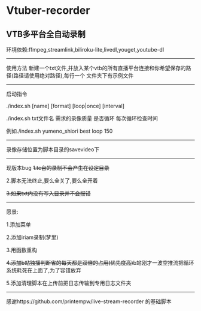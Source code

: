 # Vtuber-recorder
VTB多平台全自动录制
-----------------------------------------------------

环境依赖:ffmpeg,streamlink,biliroku-lite,livedl,youget,youtube-dl

-----------------------------------------------------
使用方法
新建一个txt文件,并放入某个vtb的所有直播平台连接和你希望保存的路径(路径请使用绝对路径),每行一个
文件夹下有示例文件

------------------------------------------------------------
启动指令

./index.sh [name] [format] [loop|once] [interval]

./index.sh txt文件名 需求的录像质量 是否循环 每次循环检查时间 

例如./index.sh yumeno_shiori best loop 150

------------------------------------------------------------

录像存储位置为脚本目录的savevideo下

------------------------------------------------------------
现版本bug
~~1.tc台的录制不会产生在设定目录~~

2.脚本无法终止,要么全关了,要么全开着

~~3.如果txt内没有写入目录并不会报错~~

------------------------------------------------------------
愿景:

1.添加菜单

2.添加iriam录制(梦里)

3.用函数重构

~~4.添加b站独播判断省的每天都是双倍的占用(优先度高)~~b站刚才一波空推流把循环系统耗死在上面了,为了容错放弃

5.添加清理脚本在上传前把日志传输到专用日志文件夹


------------------------------------------------------------

感谢https://github.com/printempw/live-stream-recorder 的基础脚本 
